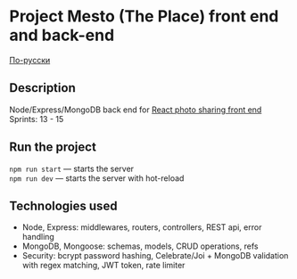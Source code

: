 # Project Mesto (The Place) front end and back-end

[По-русски](./README-RU.md)

## Description

Node/Express/MongoDB back end for [React photo sharing front end](https://github.com/web3flow/react-mesto-auth)\
Sprints: 13 - 15

## Run the project

`npm run start` — starts the server   
`npm run dev` — starts the server with hot-reload

## Technologies used
- Node, Express: middlewares, routers, controllers, REST api, error handling
- MongoDB, Mongoose: schemas, models, CRUD operations, refs
- Security: bcrypt password hashing, Celebrate/Joi + MongoDB validation with regex matching, JWT token, rate limiter
